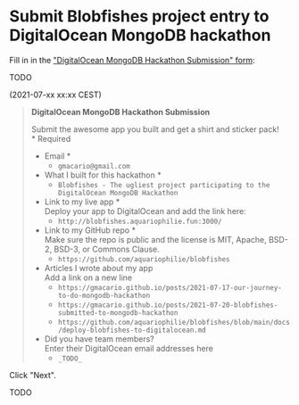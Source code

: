 # Submit Blobfishes project entry to DigitalOcean MongoDB hackathon

Fill in in the ["DigitalOcean MongoDB Hackathon Submission" form](https://docs.google.com/forms/d/e/1FAIpQLSewoy9wPZ892wg1cf87eeEgL5XmbvGZ4csrULegIoL0w5tJ_A/viewform?usp=sf_link):

TODO

(2021-07-xx xx:xx CEST)

> **DigitalOcean MongoDB Hackathon Submission**
>
> Submit the awesome app you built and get a shirt and sticker pack!<br>
> \* Required
>
> * Email *
>   - `gmacario@gmail.com`
> * What I built for this hackathon *
>   - `Blobfishes - The ugliest project participating to the DigitalOcean MongoDB Hackathon`
> * Link to my live app *<br>
>   Deploy your app to DigitalOcean and add the link here:
>   - `http://blobfishes.aquariophilie.fun:3000/`
> * Link to my GitHub repo *<br>
>   Make sure the repo is public and the license is MIT, Apache, BSD-2, BSD-3, or Commons Clause.
>   - `https://github.com/aquariophilie/blobfishes`
> * Articles I wrote about my app<br>
>   Add a link on a new line
>   - `https://gmacario.github.io/posts/2021-07-17-our-journey-to-do-mongodb-hackathon`
>   - `https://gmacario.github.io/posts/2021-07-20-blobfishes-submitted-to-mongodb-hackathon`
>   - `https://github.com/aquariophilie/blobfishes/blob/main/docs/deploy-blobfishes-to-digitalocean.md`
> * Did you have team members?<br>
>   Enter their DigitalOcean email addresses here
>   - `_TODO_`

Click "Next".

TODO

<!-- EOF -->
